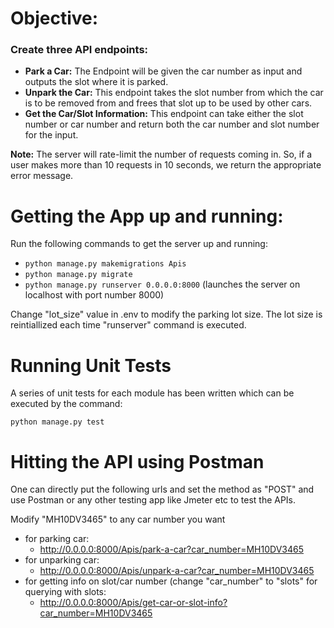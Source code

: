 # Objective:
### Create three API endpoints:

 - **Park a Car:** The Endpoint will be given the car number as input and outputs the slot where it is parked. 
 - **Unpark the Car:** This endpoint takes the slot number from which the car is to be removed from and frees that slot up to be used by other cars.
 - **Get the Car/Slot Information:** This endpoint can take either the slot number or car number and return both the car number and slot number for the input.

**Note:** The server will rate-limit the number of requests coming in. So, if a user makes more than 10 requests in 10 seconds, we return the appropriate error message.

# Getting the App up and running:
Run the following commands to get the server up and running:
 - `python manage.py makemigrations Apis`
 - `python manage.py migrate`
 - `python manage.py runserver 0.0.0.0:8000` (launches the server on localhost with port number 8000)
 
Change "lot_size" value in .env to modify the parking lot size. The lot size is reintiallized each time "runserver" command is executed.

# Running Unit Tests
A series of unit tests for each module has been written which can be executed by the command:

    python manage.py test

# Hitting the API using Postman
One can directly put the following urls and set the method as "POST" and use Postman or any other testing app like Jmeter etc to test the APIs.

Modify "MH10DV3465" to any car number you want
 - for parking car:
	 - http://0.0.0.0:8000/Apis/park-a-car?car_number=MH10DV3465
- for unparking car:
	- http://0.0.0.0:8000/Apis/unpark-a-car?car_number=MH10DV3465
- for getting info on slot/car number (change "car_number" to "slots" for querying with slots:
	- http://0.0.0.0:8000/Apis/get-car-or-slot-info?car_number=MH10DV3465 
